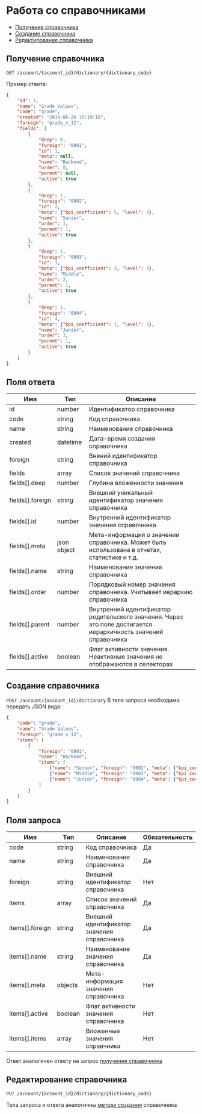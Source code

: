 # Работа со справочниками

* [Получение справочника](#get)
* [Создание справочника](#create)
* [Редактирование справочника](#edit)

<a name="get"></a>
## Получение справочника

`GET /account/{account_id}/dictionary/{dictionary_code}`

Пример ответа:

```json
{
    "id": 1,
    "name": "Grade Values",
    "code": "grade",
    "created": "2019-06-26 15:19:10",
    "foreign": "grade_v_12",
    "fields": [
        {
            "deep": 0,
            "foreign": "0001",
            "id": 1,
            "meta": null,
            "name": "Backend",
            "order": 0,
            "parent": null,
            "active": true
        },
        {
            "deep": 1,
            "foreign": "0002",
            "id": 2,
            "meta": {"kpi_coefficient": 5, "level": 3},
            "name": "Senior",
            "order": 1,
            "parent": 1,
            "active": true
        },
        {
            "deep": 1,
            "foreign": "0003",
            "id": 3,
            "meta": {"kpi_coefficient": 3, "level": 3},
            "name": "Middle",
            "order": 2,
            "parent": 1,
            "active": true
        },
        {
            "deep": 1,
            "foreign": "0004",
            "id": 4,
            "meta": {"kpi_coefficient": 1, "level": 3},
            "name": "Junior",
            "order": 3,
            "parent": 1,
            "active": true
        }
    ]
}
```

## Поля ответа
Имя |  Тип  |  Описание
---- | ----- | ---------
id | number | Идентификатор справочника
code | string | Код справочника
name | string | Наименование справочника
created | datetime | Дата-время создания справочника
foreign | string | Внений идентификатор справочника
fields | array | Список значений справочника
fields[].deep | number | Глубина вложенности значения
fields[].foreign | string | Внешний уникальный идентификатор значения справочника
fields[].id | number | Внутренний идентификатор значения справочника
fields[].meta | json object | Мета-информация о значении справочника. Может быть использована в отчетах, статистике и т.д.
fields[].name | string | Наименование значения справочника
fields[].order | number | Порядковый номер значения справочника. Учитывает иерархию справочника
fields[].parent | number | Внутренний идентификатор родительского значения. Через это поле достигается иерархичность значений справочника
fields[].active | boolean | Флаг активности значения. Неактивные значения не отображаются в селекторах


<a name="create"></a>

## Создание справочника

`POST /account/{account_id}/dictionary`
В теле запроса необходимо передать JSON вида:

```json
{
    "code": "grade",
    "name": "Grade Values",
    "foreign": "grade_v_12",
    "items": [
        {
            "foreign": "0001", 
            "name": "Backend",
            "items": [
                {"name": "Senior", "foreign": "0002", "meta": {"kpi_coefficient": 5, "level": 3}},
                {"name": "Middle", "foreign": "0003", "meta": {"kpi_coefficient": 3, "level": 3}},
                {"name": "Junior", "foreign": "0004", "meta": {"kpi_coefficient": 1, "level": 3}}
            ]
        }
    ]
}
```

## Поля запроса
Имя |  Тип  |  Описание | Обязательность
--- | ----- | --------- | --------------
code | string | Код справочника | Да
name | string | Наименование справочника | Да
foreign | string | Внешний идентификатор справочника | Нет
items | array | Список значений справочника | Да
items[].foreign | string | Внешний идентификатор значения справочника | Да
items[].name | string | Наименование значения справочника | Да
items[].meta | objects | Мета-информация значения справочника | Нет
items[].active | boolean | Флаг активности значения справочника | Нет
items[].items | array | Вложенные значения справчника | Нет

Ответ аналогичен ответу на запрос [получения справочника](#get)


<a name="edit"></a>

## Редактирование справочника

`PUT /account/{account_id}/dictionary/{dictionary_code}`

Тела запроса и ответа аналогичны [методу создания](#create) справочника


